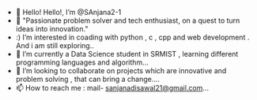 - 👋 Hello! Hello!, I’m @SAnjana2-1
- 👀 "Passionate problem solver and tech enthusiast, on a quest to turn ideas into innovation."
- :) I’m interested in coading with python , c , cpp and web development . And i am still exploring..
- 🌱 I’m currently a Data Science student in SRMIST , learning different programming languages and algorithm...
- 💞️ I’m looking to collaborate on projects which are innovative and problem solving , that can bring a change....
- 📫 How to reach me : mail- sanjanadisawal21@gmail.com...

<!---
SAnjana2-1/SAnjana2-1 is a ✨ special ✨ repository because its `README.md` (this file) appears on your GitHub profile.
You can click the Preview link to take a look at your changes.
--->
